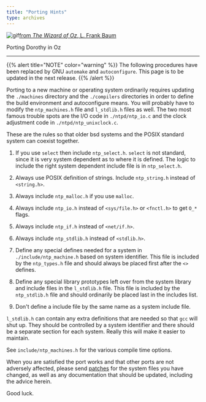 ```yaml
---
title: "Porting Hints"
type: archives
---
```


![gif](/archives/pic/wingdorothy.gif)[from _The Wizard of Oz_, L. Frank Baum](/reflib/pictures)

Porting Dorothy in Oz

* * *

{{% alert title="NOTE" color="warning" %}} 
The following procedures have been replaced by GNU <code>automake</code> and <code>autoconfigure</code>. This page is to be updated in the next release.
{{% /alert %}}

Porting to a new machine or operating system ordinarily requires updating the <code>./machines</code> directory and the <code>./compilers</code> directories in order to define the build environment and autoconfigure means. You will probably have to modify the <code>ntp_machines.h</code> file and <code>l_stdlib.h</code> files as well. The two most famous trouble spots are the I/O code in <code>./ntpd/ntp_io.c</code> and the clock adjustment code in <code>./ntpd/ntp_unixclock.c</code>.

These are the rules so that older bsd systems and the POSIX standard system can coexist together.

1.  If you use <code>select</code> then include <code>ntp_select.h</code>. <code>select</code> is not standard, since it is very system dependent as to where it is defined. The logic to include the right system dependent include file is in <code>ntp_select.h</code>.

2.  Always use POSIX definition of strings. Include <code>ntp_string.h</code> instead of <code><string.h></code>.

3.  Always include <code>ntp_malloc.h</code> if you use <code>malloc</code>.

4.  Always include <code>ntp_io.h</code> instead of <code><sys/file.h></code> or <code><fnctl.h></code> to get <code>O_*</code> flags.

5.  Always include <code>ntp_if.h</code> instead of <code><net/if.h></code>.

6.  Always include <code>ntp_stdlib.h</code> instead of <code><stdlib.h></code>.

7.  Define any special defines needed for a system in <code>./include/ntp_machine.h</code> based on system identifier. This file is included by the <code>ntp_types.h</code> file and should always be placed first after the <code><></code> defines.

8.  Define any special library prototypes left over from the system library and include files in the <code>l_stdlib.h</code> file. This file is included by the <code>ntp_stdlib.h</code> file and should ordinarily be placed last in the includes list.

9.  Don't define a include file by the same name as a system include file.

<code>l_stdlib.h</code> can contain any extra definitions that are needed so that <code>gcc</code> will shut up. They should be controlled by a system identifier and there should be a separate section for each system. Really this will make it easier to maintain.

See <code>include/ntp_machines.h</code> for the various compile time options.

When you are satisfied the port works and that other ports are not adversely affected, please send [patches](/archives/4.1.1/patches) for the system files you have changed, as well as any documentation that should be updated, including the advice herein.

Good luck.